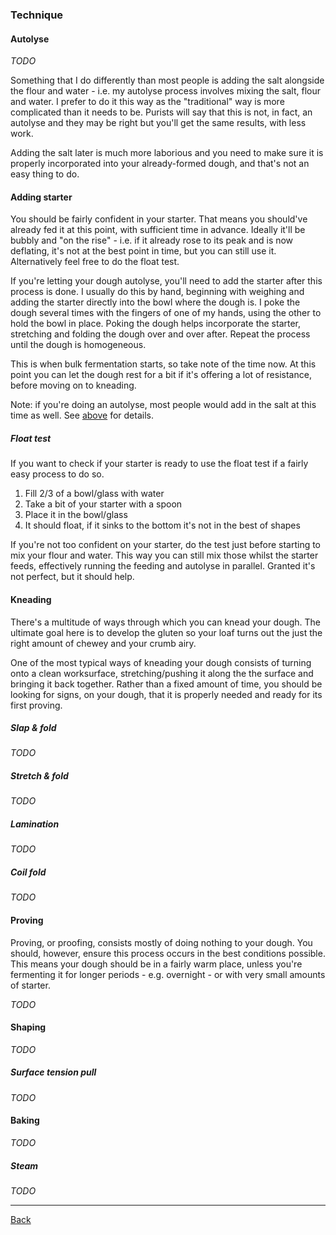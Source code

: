 ### Technique

#### Autolyse

_TODO_

Something that I do differently than most people is adding the salt alongside
the flour and water - i.e. my autolyse process involves mixing the salt, flour
and water. I prefer to do it this way as the "traditional" way is more
complicated than it needs to be. Purists will say that this is not, in fact, an
autolyse and they may be right but you'll get the same results, with less work.

Adding the salt later is much more laborious and you need to make sure it is
properly incorporated into your already-formed dough, and that's not an easy
thing to do.

#### Adding starter

You should be fairly confident in your starter. That means you should've already
fed it at this point, with sufficient time in advance. Ideally it'll be bubbly
and "on the rise" - i.e. if it already rose to its peak and is now deflating,
it's not at the best point in time, but you can still use it. Alternatively feel
free to do the float test.

If you're letting your dough autolyse, you'll need to add the starter after this
process is done. I usually do this by hand, beginning with weighing and adding
the starter directly into the bowl where the dough is. I poke the dough several
times with the fingers of one of my hands, using the other to hold the bowl in
place. Poking the dough helps incorporate the starter, stretching and folding
the dough over and over after. Repeat the process until the dough is
homogeneous.

This is when bulk fermentation starts, so take note of the time now. At this
point you can let the dough rest for a bit if it's offering a lot of resistance,
before moving on to kneading.

Note: if you're doing an autolyse, most people would add in the salt at this
time as well. See [above](technique.md#Autolyse) for details.

##### Float test

If you want to check if your starter is ready to use the float test if a fairly
easy process to do so.

1. Fill 2/3 of a bowl/glass with water
1. Take a bit of your starter with a spoon
1. Place it in the bowl/glass
1. It should float, if it sinks to the bottom it's not in the best of shapes

If you're not too confident on your starter, do the test just before starting to
mix your flour and water. This way you can still mix those whilst the starter
feeds, effectively running the feeding and autolyse in parallel. Granted it's
not perfect, but it should help.

#### Kneading

There's a multitude of ways through which you can knead your dough. The ultimate goal here is to 
develop the gluten so your loaf turns out the just the right amount of chewey and your crumb airy.

One of the most typical ways of kneading your dough consists of turning onto a clean worksurface, stretching/pushing it along the the surface and bringing it back together. Rather than a fixed amount of time, you should be looking for signs, on your dough, that it is properly needed and ready for its first proving.

##### Slap & fold

_TODO_

##### Stretch & fold

_TODO_

##### Lamination

_TODO_

##### Coil fold

_TODO_

#### Proving

Proving, or proofing, consists mostly of doing nothing to your dough. You should, however, ensure this process occurs in the best conditions possible. This means your dough should be in a fairly warm place, unless you're fermenting it for longer periods - e.g. overnight - or with very small amounts of starter.

_TODO_

#### Shaping

_TODO_

##### Surface tension pull

_TODO_

#### Baking

_TODO_

##### Steam

_TODO_

<hr/>

[Back](README.md)
